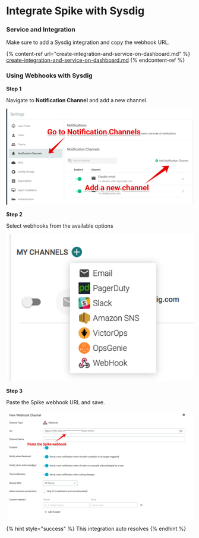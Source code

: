 # Integrate Spike with Sysdig

### Service and Integration

Make sure to add a Sysdig integration and copy the webhook URL.

{% content-ref url="create-integration-and-service-on-dashboard.md" %}
[create-integration-and-service-on-dashboard.md](create-integration-and-service-on-dashboard.md)
{% endcontent-ref %}



### Using Webhooks with Sysdig

**Step 1**

Navigate to **Notification Channel** and add a new channel.

![](<../.gitbook/assets/image (128).png>)



**Step 2**

Select webhooks from the available options

![](<../.gitbook/assets/image (129).png>)



**Step 3**

Paste the Spike webhook URL and save.

![](<../.gitbook/assets/image (130).png>)



{% hint style="success" %}
This integration auto resolves
{% endhint %}

